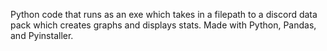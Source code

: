 Python code that runs as an exe which takes in a filepath to a discord data pack which creates graphs and displays stats. Made with Python, Pandas, and Pyinstaller.
